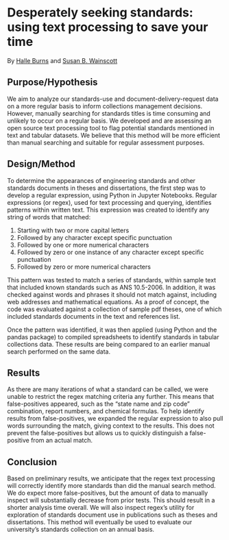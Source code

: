 # Desperately seeking standards: using text processing to save your time
By [Halle Burns](https://orcid.org/0000-0003-2346-2876) and [Susan B. Wainscott](https://orcid.org/0000-0001-9994-0956)

## Purpose/Hypothesis
We aim to analyze our standards-use and document-delivery-request data on a more regular basis to inform collections management decisions.  However, manually searching for standards titles is time consuming and unlikely to occur on a regular basis. We developed and are assessing an open source text processing tool to flag potential standards mentioned in text and tabular datasets. We believe that this method will be more efficient than manual searching and suitable for regular assessment purposes.

## Design/Method
To determine the appearances of engineering standards and other standards documents in theses and dissertations, the first step was to develop a regular expression, using Python in Jupyter Notebooks. Regular expressions (or regex), used for text processing and querying, identifies patterns within written text. This expression was created to identify any string of words that matched:

1. Starting with two or more capital letters
2. Followed by any character except specific punctuation
3. Followed by one or more numerical characters
4. Followed by zero or one instance of any character except specific punctuation
5. Followed by zero or more numerical characters

This pattern was tested to match a series of standards, within sample text that included known standards such as ANS 10.5-2006. In addition, it was checked against words and phrases it should not match against, including web addresses and mathematical equations. As a proof of concept, the code was evaluated against a collection of sample pdf theses, one of which included standards documents in the text and references list.

Once the pattern was identified, it was then applied (using Python and the pandas package) to compiled spreadsheets to identify standards in tabular collections data. These results are being compared to an earlier manual search performed on the same data.

## Results
As there are many iterations of what a standard can be called, we were unable to restrict the regex matching criteria any further. This means that false-positives appeared, such as the “state name and zip code” combination, report numbers, and chemical formulas. To help identify results from false-positives, we expanded the regular expression to also pull words surrounding the match, giving context to the results. This does not prevent the false-positives but allows us to quickly distinguish a false-positive from an actual match.


## Conclusion
Based on preliminary results, we anticipate that the regex text processing will correctly identify more standards than did the manual search method.  We do expect more false-positives, but the amount of data to manually inspect will substantially decrease from prior tests. This should result in a shorter analysis time overall.  We will also inspect regex’s utility for exploration of standards document use in publications such as theses and dissertations. This method will eventually be used to evaluate our university’s standards collection on an annual basis.
